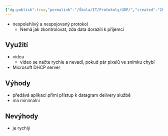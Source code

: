 ```yaml
---
{"dg-publish":true,"permalink":"/Škola/IT/Protokoly/UDP/","created":"2023-12-14T18:32:20.433+01:00","updated":"2024-05-05T20:39:03.300+02:00"}
---
```


- nespolehlivý a nespojovaný protokol
	- Nemá jak zkontrolovat, zda data dorazili k příjemci
## Využití
- videa
	- video se načte rychle a nevadí, pokud pár pixelů ve snímku chybí 
- Microsoft DHCP server
## Výhody
- předává aplikaci přímí přístup k datagram delivery službě
- má minimální 
## Nevýhody
- je rychlý